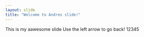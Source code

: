 ```yaml
---
layout: slide
title: "Welcome to Andres slide!"
---
```

This is my aawesome slide 
Use the left arrow to go back! 12345
